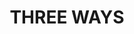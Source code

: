 ---
lastmod: '2025-04-06T06:05:19+00:00'
latitude: -18.251528
layout: suburb
longitude: 134.463153
postcode: 0862
state: NT
title: THREE WAYS
url: /nt/three-ways/
---